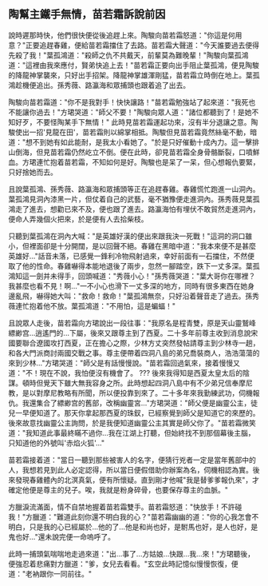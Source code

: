 陶幫主鐵手無情，苗若霜訴說前因
------------------------------

說時遲那時快，他們很快便從後追趕上來。陶駿向苗若霜怒道："你這是何用意？"正要追趕春雞，便給苗若霜擋住了去路。苗若霜大聲道："今天誰要過去便得先殺了我！"葉孤鴻道："殺師之仇不共戴天，前輩莫為難晚輩！"陶駿向葉孤鴻道："這裡由我來應付，賢弟快追上去！"苗若霜正要向出手阻止葉孤鴻，便見陶駿的降龍神掌襲來，只好出手招架。降龍神掌雄渾剛猛，苗若霜立時倒在地上。葉孤鴻趁機便追出。孫秀薇、路瀛海和眾捕頭也跟着追了出去。

陶駿向苗若霜道："你不是我對手！快快讓路！"苗若霜勉強站了起來道："我死也不能讓你過去！"方珺哭道："師父不要！"陶駿向眾人道："諸位都聽到了！是她不知好歹，不要怪陶某手下無情！"
此時見苗若霜運起功來，沒有半分退讓之意。陶駿使出一招'見龍在田'，苗若霜則以綿掌相抵。陶駿但見苗若霜竟然絲毫不動，暗道："想不到她有如此能耐，是我太小看她了。"於是只好催動十成內力。這一擊排山倒海，但見苗若霜仍然屹立不倒。便在此時，卻見苗若霜全身骨骼斷裂，口噴鮮血。方珺連忙抱着苗若霜，不知如何是好。陶駿也是呆了一呆，但心想報仇要緊，只好捨她而去。

且說葉孤鴻、孫秀薇、路瀛海和眾捕頭等正在追趕春雞。春雞慌忙跑進一山洞內。葉孤鴻見洞內漆黑一片，但仗着自己的武藝，毫不猶豫便走進洞內。孫秀薇見葉孤鴻走了進去，想勸已來不及，便也跟了進去。路瀛海怕有埋伏不敢貿然走進洞內，便命人弄幾個火把來，於是便有人去拾柴枝。

只聽到葉孤鴻在洞內大喊："是英雄好漢的便出來跟我決一死戰！"這洞的洞口雖小，但裡面卻是十分開闊，是以回聲不絕。春雞在黑暗中道："我本來便不是甚麼英雄好..."話音未落，已感覺一鋒利冷物飛射過來，幸好前面有一石擋住，不然便取了他的性命。春雞嚇得本能地退後了兩步，忽然一腳踏空，跌下一丈多深。葉孤鴻知這一劍并未得手，回頭喊道："秀薇小心！"孫秀薇哭道："葉大哥你在哪裡？我甚麼也看不見！啊..."一不小心也滑下一丈多深的地方，同時有很多東西在她身邊亂飛，嚇得她大叫："救命！救命！"葉孤鴻無奈，只好沿着聲音走了過去。孫秀薇連忙抱着他不放。葉孤鴻道："不用怕，這是蝙蝠！"

且說眾人走後，苗若霜向方珺說出一段往事："我原名是程青雙，原是天山靈鷲峰縹緲宫...逍遙門的...下屬，後來又跟尊主到了西夏。二十多年前尊主收到消息說宋國要聯合遼國攻打西夏，正在擔心之際，少林方丈突然發帖請尊主到少林寺一趟，和各大門派商討兩國交戰之事。尊主便帶着四洞八島的弟兄喬裝商人，浩浩蕩蕩的來到少林..."方珺哭道："師父是有話慢慢說。"苗若霜回過氣來，接着慢慢又道："不！現在不說，我怕便沒有機會了。 ???   後來我得知是西夏太皇太后的陰謀。頓時但覺天下雖大無我容身之所。此時想起四洞八島中有不少弟兄信奉摩尼教，是以對摩尼教略有所聞，所以便投靠到來了。二十多年來我勤練武功，伺機報仇。我還集合了縹緲宫的舊部，改稱幽靈宮..."方珺哭道："師父便是幽靈公主，徒兒一早便知道了。那天你拿起那西夏的珠釵，已經察覺到師父是知道它的來歷的。後來故意找幽靈公主詢問，於是我便知道幽靈公主其實是師父你了。"苗若霜微笑道："我知道此事最終瞞不過你...我在江湖上打聽，但始終找不到那個幕後主腦，只知道他的外號叫'赤焰火狐'..."

苗若霜接着道："當日一聽到那些被害人的名字，便猜行兇者一定是當年舊部中的人，我想若見到此人必定認得，所以當日便假借助你辦案為名，伺機相認為實。後來發現春雞體內的北溟真氣，便有所懷疑。直到剛才他喊"我是替爹爹報仇來"，才確定他便是尊主的兒子。唉，我就是粉身碎骨，也要保存尊主的血脈。"

方臘淚流滿面，情不自禁地握着苗若霜雙手。苗若霜怒道："快放手！不許碰我！"方臘道："難道此刻你還不明白我的心？"苗若霜幽幽的道："你的心我怎會不明白，只是我的心已經屬於...他的了...他是和尚也好，是駙馬也好，是人也好，是鬼也好..."還未說完便一命嗚呼了。

此時一捕頭氣喘喘地走過來道："出...事了...方姑娘...快跟...我...來！"方珺聽後，便強忍着悲痛對方臘道："爹，女兒去看看。"玄空此時記憶似慢慢恢復，便道："老衲跟你一同前往。"
